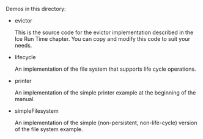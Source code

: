 Demos in this directory:

- evictor

  This is the source code for the evictor implementation described in
  the Ice Run Time chapter. You can copy and modify this code to suit
  your needs.

- lifecycle

  An implementation of the file system that supports life cycle operations.

- printer

  An implementation of the simple printer example at the beginning of
  the manual.

- simpleFilesystem

  An implementation of the simple (non-persistent, non-life-cycle)
  version of the file system example.
